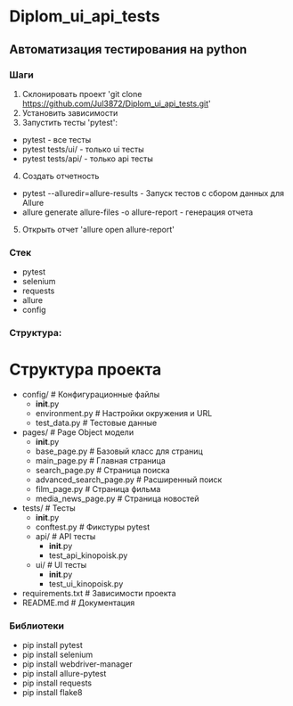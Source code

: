 # Diplom_ui_api_tests

## Автоматизация тестирования на python

### Шаги
1. Склонировать проект 'git clone https://github.com/Jul3872/Diplom_ui_api_tests.git'
2. Установить зависимости
3. Запустить тесты 'pytest':
- pytest - все тесты
- pytest tests/ui/ - только ui тесты
- pytest tests/api/ - только api тесты
4. Создать отчетность
- pytest --alluredir=allure-results - Запуск тестов с сбором данных для Allure
- allure generate allure-files -o allure-report - генерация отчета
5. Открыть отчет 'allure open allure-report'

### Стек
- pytest
- selenium
- requests
- allure
- config

### Структура:

# Структура проекта

- config/ # Конфигурационные файлы
  - __init__.py
  - environment.py # Настройки окружения и URL
  - test_data.py # Тестовые данные
- pages/ # Page Object модели
  - __init__.py
  - base_page.py # Базовый класс для страниц
  - main_page.py # Главная страница
  - search_page.py # Страница поиска
  - advanced_search_page.py # Расширенный поиск
  - film_page.py # Страница фильма
  - media_news_page.py # Страница новостей
- tests/ # Тесты
  - __init__.py
  - conftest.py # Фикстуры pytest
  - api/ # API тесты
    - __init__.py
    - test_api_kinopoisk.py
  - ui/ # UI тесты
    - __init__.py
    - test_ui_kinopoisk.py
- requirements.txt # Зависимости проекта
- README.md # Документация

### Библиотеки
- pip install pytest
- pip install selenium
- pip install webdriver-manager
- pip install allure-pytest
- pip install requests
- pip install flake8

